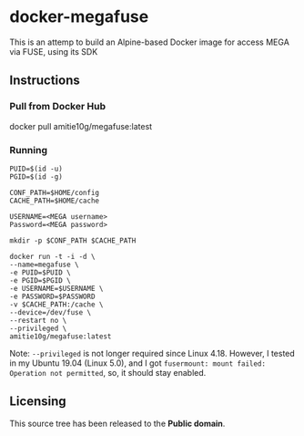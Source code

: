 # docker-megafuse

This is an attemp to build an Alpine-based Docker image for access MEGA via FUSE, using its SDK

## Instructions

### Pull from Docker Hub
docker pull amitie10g/megafuse:latest

### Running
```
PUID=$(id -u)
PGID=$(id -g)

CONF_PATH=$HOME/config
CACHE_PATH=$HOME/cache

USERNAME=<MEGA username>
Password=<MEGA password>

mkdir -p $CONF_PATH $CACHE_PATH

docker run -t -i -d \
--name=megafuse \
-e PUID=$PUID \
-e PGID=$PGID \
-e USERNAME=$USERNAME \
-e PASSWORD=$PASSWORD
-v $CACHE_PATH:/cache \
--device=/dev/fuse \
--restart no \
--privileged \
amitie10g/megafuse:latest
```
Note: `--privileged` is not longer required since Linux 4.18. However, I tested in my Ubuntu 19.04 (Linux 5.0), and I got `fusermount: mount failed: Operation not permitted`, so, it should stay enabled.

## Licensing
This source tree has been released to the **Public domain**.
